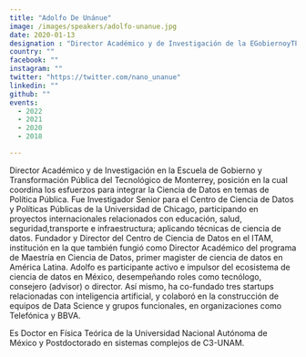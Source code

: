 ```yaml
---
title: "Adolfo De Unánue"
image: /images/speakers/adolfo-unanue.jpg
date: 2020-01-13
designation : "Director Académico y de Investigación de la EGobiernoyTP"
country: ""
facebook: ""
instagram: ""
twitter: "https://twitter.com/nano_unanue"
linkedin: ""
github: ""
events: 
  - 2022
  - 2021
  - 2020
  - 2018

---
```


Director Académico y de Investigación en la Escuela de Gobierno y Transformación Pública del Tecnológico de Monterrey, posición en la cual coordina los esfuerzos para integrar la Ciencia de Datos en temas de Política Pública.
Fue Investigador Senior para el Centro de Ciencia de Datos y Políticas Públicas de la Universidad de Chicago, participando en proyectos internacionales relacionados con educación, salud, seguridad,transporte e infraestructura; aplicando técnicas de ciencia de datos. 
Fundador y Director del Centro de Ciencia de Datos en el ITAM, institución en la que también fungió como Director Académico del programa de Maestría en Ciencia de Datos, primer magister de ciencia de datos en América Latina. Adolfo es participante activo e impulsor del ecosistema de ciencia de datos en México, desempeñando roles como tecnólogo, consejero (advisor) o director. Así mismo, ha co-fundado tres startups relacionadas con inteligencia artificial, y colaboró en la construcción de equipos de Data Science y grupos funcionales, en organizaciones como Telefónica y BBVA.

Es Doctor en Física Teórica de la Universidad Nacional Autónoma de México y Postdoctorado en sistemas complejos de C3-UNAM.